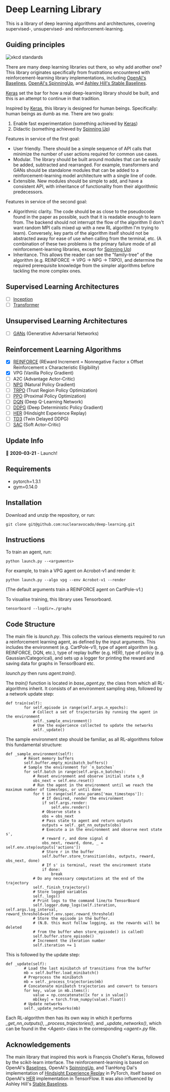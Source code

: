 # Deep Learning Library

This is a library of deep learning algorithms and architectures, covering supervised-, unsupervised- and reinforcement-learning.

## Guiding principles
![xkcd standards](https://imgs.xkcd.com/comics/standards.png)

There are many deep learning libraries out there, so why add another one?
This library originates specifically from frustrations encountered with reinforcement-learning library implementations, including [OpenAI's Baselines](https://github.com/openai/baselines/), [OpenAI's SpinningUp](https://github.com/openai/spinningup/), and [Ashley Hill's Stable Baselines](https://github.com/hill-a/stable-baselines).

[Keras](https://keras.io) set the bar for how a real deep-learning library should be built, and this is an attempt to continue in that tradition.

Inspired by [Keras](https://keras.io), this library is designed for human beings. Specifically: human beings as dumb as me.
There are two goals:
1. Enable fast experimentation (something achieved by [Keras](https://keras.io))
2. Didactic (something achieved by [Spinning Up](https://spinningup.openai.com/))

Features in service of the first goal: 
- User friendly. There should be a simple sequence of API calls that minimize the number of user actions required for common use cases.
- Modular. The library should be built around modules that can be easily be added, subtracted and rearranged. For example, transformers and GANs should be standalone modules that can be added to a reinforcement-learning model architecture with a single line of code.
- Extensible. New modules should be simple to add, and have a consistent API, with inheritance of functionality from their algorithmic predecessors.

Features in service of the second goal:
- Algorithmic clarity. The code should be as close to the pseudocode found in the paper as possible, such that it is readable enough to learn from. The backend should not interrupt the flow of the algorithm (I don't want random MPI calls mixed up with a new RL algorithm I'm trying to learn). Conversely, key parts of the algorithm itself should not be abstracted away for ease of use when calling from the terminal, etc. (A combination of these two problems is the primary failure mode of all reinforcement-learning libraries, except for [Spinning Up](https://spinningup.openai.com/))
- Inheritance. This allows the reader can see the "family-tree" of the algorithm (e.g. REINFORCE -> VPG -> NPG -> TRPO), and determine the required prerequisite knowledge from the simpler algorithms before tackling the more complex ones.

## Supervised Learning Architectures
- [ ] [Inception]()
- [ ] [Transformer](https://arxiv.org/abs/1706.03762)

## Unsupervised Learning Architectures
- [ ] [GANs](https://arxiv.org/abs/1406.2661) (Generative Adversarial Networks)

## Reinforcement Learning Algorithms
- [x] [REINFORCE](https://doi.org/10.1007/BF00992696) (REward Increment = Nonnegative Factor x Offset Reinforcement x Characteristic Eligibility)
- [x] VPG (Vanilla Policy Gradient)
- [ ] A2C (Advantage Actor-Critic)
- [ ] [NPG](https://papers.nips.cc/paper/2073-a-natural-policy-gradient.pdf) (Natural Policy Gradient)
- [ ] [TRPO](https://arxiv.org/abs/1502.05477) (Trust Region Policy Optimization)
- [ ] [PPO](https://arxiv.org/abs/1707.06347) (Proximal Policy Optimization)
- [ ] [DQN](https://arxiv.org/abs/1312.5602) (Deep Q-Learning Network)
- [ ] [DDPG](https://arxiv.org/abs/1509.02971) (Deep Deterministic Policy Gradient)
- [ ] [HER](https://arxiv.org/abs/1707.01495) (Hindsight Experience Replay)
- [ ] [TD3](https://arxiv.org/abs/1802.09477) (Twin Delayed DDPG)
- [ ] [SAC](https://arxiv.org/abs/1801.01290) (Soft Actor-Critic)

## Update Info
:rocket: **2020-03-21** - Launch!

## Requirements
- pytorch=1.3.1
- gym=0.14.0

## Installation
Download and unzip the repository, or run:
```
git clone git@github.com:nuclearavocado/deep-learning.git
```

## Instructions
To train an agent, run:
```
python launch.py --<arguments>
```
For example, to train a VPG agent on Acrobot-v1 and render it:
```
python launch.py --algo vpg --env Acrobot-v1 --render
```
(The default arguments train a REINFORCE agent on CartPole-v1.)

To visualise training, this library uses Tensorboard.
```
tensorboard --logdir=./graphs
```

## Code Structure
The main file is _launch.py_. This collects the various elements required to run a reinforcement learning agent, as defined by the input arguments. This includes the environment (e.g. CartPole-v1), type of agent algorithm (e.g. REINFORCE, DQN, etc.), type of replay buffer (e.g. HER), type of policy (e.g. Gaussian/Categorical), and sets up a logger for printing the reward and saving data for graphs in TensorBoard etc.

_launch.py_ then runs _agent.train()_.

The _train()_ function is located in _base_agent.py_, the class from which all RL-algorithms inherit. It consists of an environment sampling step, followed by a network update step:
```
def train(self):
        for self.episode in range(self.args.n_epochs):
            # Collect a set of trajectories by running the agent in the environment
            self._sample_environment()
            # Use the experience collected to update the networks
            self._update()
```
The sample environment step should be familiar, as all RL-algorithms follow this fundamental structure:
```
def _sample_environment(self):
        # Reset memory buffers
        self.buffer.empty_minibatch_buffers()
        # Sample the environment for `n_batches`
        for self.batch in range(self.args.n_batches):
            # Reset environment and observe initial state s_0
            obs_next = self.env.reset()
            # Run the agent in the environment until we reach the maximum number of timesteps, or until done
            for t in range(self.env_params['max_timesteps']):
                # If desired, render the environment
                if self.args.render:
                    self.env.render()
                # Observe state s
                obs = obs_next
                # Pass state to agent and return outputs
                outputs = self._get_nn_outputs(obs)
                # Execute a in the environment and observe next state s',
                # reward r, and done signal d
                obs_next, reward, done, _ = self.env.step(outputs['actions'])
                # Store r in the buffer
                self.buffer.store_transition(obs, outputs, reward, obs_next, done)
                # If s' is terminal, reset the environment state
                if done:
                    break
            # Do any necessary computations at the end of the trajectory
            self._finish_trajectory()
            # Store logged variables
            self._logs()
            # Print logs to the command line/to TensorBoard
            self.logger.dump_logs(self.iteration, self.args.log_interval, reward_threshold=self.env.spec.reward_threshold)
            # Store the episode in the buffer.
            # (N.B. this must follow logging, as the rewards will be deleted
            # from the buffer when store_episode() is called)
            self.buffer.store_episode()
            # Increment the iteration number
            self.iteration += 1
```
This is followed by the update step:
```
def _update(self):
        # Load the last minibatch of transitions from the buffer
        mb = self.buffer.load_minibatch()
        # Preprocess the minibatch
        mb = self._process_trajectories(mb)
        # Concatenate minibatch trajectories and convert to tensors
        for key, value in mb.items():
            value = np.concatenate([x for x in value])
            mb[key] = torch.from_numpy(value).float()
        # Update networks
        self._update_networks(mb)
```
Each RL-algorithm then has its own way in which it performs _\_get_nn_outputs()_, _\_process_trajectories()_, and _\_update_networks()_, which can be found in the _\<Agent\>_ class in the corresponding _\<agent\>.py_ file.

## Acknowledgements
The main library that inspired this work is François Chollet's Keras, followed by the scikit-learn interface.
The reinforcement-learning is based on OpenAI's [Baselines](https://github.com/openai/baselines/), OpenAI's [SpinningUp](https://github.com/openai/spinningup/), and TianHong Dai's implementation of [Hindsight Experience Replay](https://github.com/TianhongDai/hindsight-experience-replay) in PyTorch, itself based on OpenAI's [HER](https://github.com/openai/baselines/tree/master/baselines/her) implementation in TensorFlow. It was also influenced by Ashley Hill's [Stable Baselines](https://github.com/hill-a/stable-baselines).
